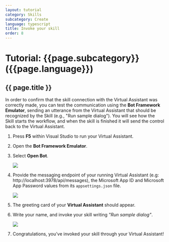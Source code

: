 ```yaml
---
layout: tutorial
category: Skills
subcategory: Create
language: typescript
title: Invoke your skill
order: 8
---
```


# Tutorial: {{page.subcategory}} ({{page.language}})

## {{ page.title }}

In order to confirm that the skill connection with the Virtual Assistant was correctly made, you can test the communication using the **Bot Framework Emulator**, sending an utterance from the Virtual Assistant that should be recognized by the Skill (e.g., "Run sample dialog"). You will see how the Skill starts the workflow, and when the skill is finished it will send the control back to the Virtual Assistant.

1. Press **F5** within Visual Studio to run your Virtual Assistant.
1. Open the **Bot Framework Emulator**.
1. Select **Open Bot**.

    ![]({{site.baseurl}}/assets/images/quickstart-virtualassistant-openbot.png)

1. Provide the messaging endpoint of your running Virtual Assistant (e.g: http://localhost:3978/api/messages), the Microsoft App ID and Microsoft App Password values from its `appsettings.json` file.

    ![]({{site.baseurl}}/assets/images/quickstart-virtualassistant-openbotmodal.png)

1. The greeting card of your **Virtual Assistant** should appear.
1. Write your name, and invoke your skill writing *"Run sample dialog"*.

    ![]({{site.baseurl}}/assets/images/virtualAssistant-Skill-communication.png)

1. Congratulations, you’ve invoked your skill through your Virtual Assistant!
